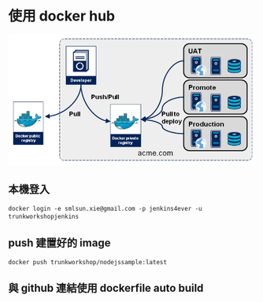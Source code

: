 使用 docker hub
===============

![](images/docker-hub.png)

本機登入
--------

```
docker login -e smlsun.xie@gmail.com -p jenkins4ever -u trunkworkshopjenkins
```

push 建置好的 image
-------------------

```
docker push trunkworkshop/nodejssample:latest
```

與 github 連結使用 dockerfile auto build
----------------------------------------
